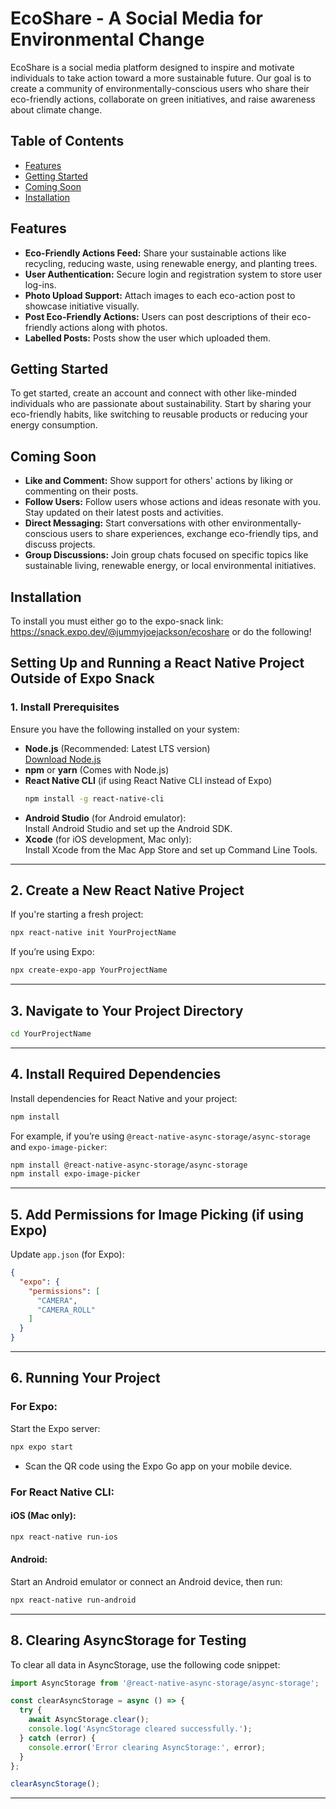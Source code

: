 # EcoShare - A Social Media for Environmental Change

EcoShare is a social media platform designed to inspire and motivate individuals to take action toward a more sustainable future. Our goal is to create a community of environmentally-conscious users who share their eco-friendly actions, collaborate on green initiatives, and raise awareness about climate change.

## Table of Contents

- [Features](#features)
- [Getting Started](#getting-started)
- [Coming Soon](#coming-soon)
- [Installation](#installation)




## Features

- **Eco-Friendly Actions Feed:** Share your sustainable actions like recycling, reducing waste, using renewable energy, and planting trees.
- **User Authentication:** Secure login and registration system to store user log-ins.
- **Photo Upload Support:** Attach images to each eco-action post to showcase initiative visually.
- **Post Eco-Friendly Actions:** Users can post descriptions of their eco-friendly actions along with photos.
- **Labelled Posts:** Posts show the user which uploaded them.





## Getting Started

To get started, create an account and connect with other like-minded individuals who are passionate about sustainability. Start by sharing your eco-friendly habits, like switching to reusable products or reducing your energy consumption.




## Coming Soon
- **Like and Comment:** Show support for others' actions by liking or commenting on their posts.
- **Follow Users:** Follow users whose actions and ideas resonate with you. Stay updated on their latest posts and activities.
-  **Direct Messaging:** Start conversations with other environmentally-conscious users to share experiences, exchange eco-friendly tips, and discuss projects.
- **Group Discussions:** Join group chats focused on specific topics like sustainable living, renewable energy, or local environmental initiatives.




## Installation
To install you must either go to the expo-snack link: https://snack.expo.dev/@jummyjoejackson/ecoshare or do the following!

## Setting Up and Running a React Native Project Outside of Expo Snack

### 1. **Install Prerequisites**
Ensure you have the following installed on your system:
- **Node.js** (Recommended: Latest LTS version)  
  [Download Node.js](https://nodejs.org/)
- **npm** or **yarn** (Comes with Node.js)
- **React Native CLI** (if using React Native CLI instead of Expo)
  ```bash
  npm install -g react-native-cli

  ```
- **Android Studio** (for Android emulator):  
  Install Android Studio and set up the Android SDK.
- **Xcode** (for iOS development, Mac only):  
  Install Xcode from the Mac App Store and set up Command Line Tools.

---

## 2. Create a New React Native Project
If you're starting a fresh project:
```bash
npx react-native init YourProjectName
```

If you’re using Expo:
```bash
npx create-expo-app YourProjectName
```

---

## 3. Navigate to Your Project Directory
```bash
cd YourProjectName
```

---

## 4. Install Required Dependencies
Install dependencies for React Native and your project:
```bash
npm install
```

For example, if you’re using `@react-native-async-storage/async-storage` and `expo-image-picker`:
```bash
npm install @react-native-async-storage/async-storage
npm install expo-image-picker
```

---

## 5. Add Permissions for Image Picking (if using Expo)
Update `app.json` (for Expo):
```json
{
  "expo": {
    "permissions": [
      "CAMERA",
      "CAMERA_ROLL"
    ]
  }
}
```

---

## 6. Running Your Project

### For Expo:
Start the Expo server:
```bash
npx expo start
```
- Scan the QR code using the Expo Go app on your mobile device.

### For React Native CLI:
#### iOS (Mac only):
```bash
npx react-native run-ios
```

#### Android:
Start an Android emulator or connect an Android device, then run:
```bash
npx react-native run-android
```

---

## 8. Clearing AsyncStorage for Testing
To clear all data in AsyncStorage, use the following code snippet:
```javascript
import AsyncStorage from '@react-native-async-storage/async-storage';

const clearAsyncStorage = async () => {
  try {
    await AsyncStorage.clear();
    console.log('AsyncStorage cleared successfully.');
  } catch (error) {
    console.error('Error clearing AsyncStorage:', error);
  }
};

clearAsyncStorage();
```

---





